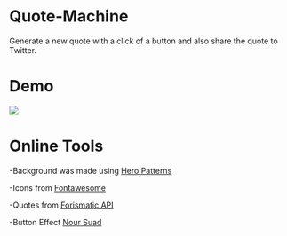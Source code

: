 # Quote-Machine
Generate a new quote with a click of a button and also share the quote to Twitter.

# Demo
![](https://i.imgur.com/4T2SP4z.gif)

# Online Tools

-Background was made using [Hero Patterns](https://www.heropatterns.com/)

-Icons from [Fontawesome](https://fontawesome.com/)

-Quotes from [Forismatic API](http://api.forismatic.com/api/)

-Button Effect [Nour Suad](https://codepen.io/nourabusoud/pen/ypZzMM)